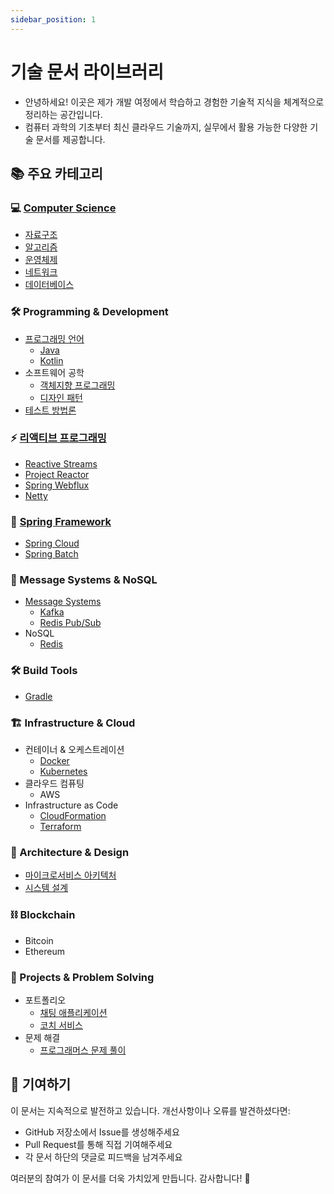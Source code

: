 ```yaml
---
sidebar_position: 1
---
```


# 기술 문서 라이브러리

- 안녕하세요! 이곳은 제가 개발 여정에서 학습하고 경험한 기술적 지식을 체계적으로 정리하는 공간입니다. 
- 컴퓨터 과학의 기초부터 최신 클라우드 기술까지, 실무에서 활용 가능한 다양한 기술 문서를 제공합니다.

## 📚 주요 카테고리

### 💻 [Computer Science](ComputerScience/index.md)
- [자료구조](ComputerScience/DataStructure/index.md)
- [알고리즘](ComputerScience/Algorithm/index.md)
- [운영체제](ComputerScience/OS/index.md)
- [네트워크](Network/index.md)
- [데이터베이스](Database/index.md)

### 🛠 Programming & Development
- [프로그래밍 언어](Language/index.md)
  - [Java](Language/Java/index.md)
  - [Kotlin](Language/Kotlin/index.md)
- 소프트웨어 공학
  - [객체지향 프로그래밍](OOP/index.md)
  - [디자인 패턴](Design-Pattern/index.md)
- [테스트 방법론](Test/index.md)

### ⚡ [리액티브 프로그래밍](ReactiveProgramming/index.md)
- [Reactive Streams](ReactiveProgramming/ReactiveStream/index.md)
- [Project Reactor](ReactiveProgramming/ProjectReactor/index.md)
- [Spring Webflux](ReactiveProgramming/SpringWebflux/SpringWebflux.md)
- [Netty](Netty/index.md)

### 🌱 [Spring Framework](Spring/index.md)
- [Spring Cloud](Spring/SpringCloud/index.md)
- [Spring Batch](Spring/SpringBatch/index.md)

### 🔄 Message Systems & NoSQL
- [Message Systems](MessageSystem/index.md)
  - [Kafka](MessageSystem/Kafka/index.md)
  - [Redis Pub/Sub](MessageSystem/RedisPubSub/RedisPubSub.md)
- NoSQL
  - [Redis](Redis/index.md)

### 🛠️ Build Tools
- [Gradle](Gradle/index.md)

### 🏗 Infrastructure & Cloud
- 컨테이너 & 오케스트레이션
  - [Docker](Docker/index.md)
  - [Kubernetes](Kubernetes/index.md)
- 클라우드 컴퓨팅
  - AWS
- Infrastructure as Code
  - [CloudFormation](AWS/CloudFormation/index.md)
  - [Terraform](Terraform/index.md)

### 📐 Architecture & Design
- [마이크로서비스 아키텍처](MSA/index.md)
- [시스템 설계](SystemDesign/index.md)

### ⛓️ Blockchain
- Bitcoin
- Ethereum

### 💼 Projects & Problem Solving
- 포트폴리오
  - [채팅 애플리케이션](Portfolio/ChattingApplication/index.md)
  - [코치 서비스](Portfolio/Coach/index.md)
- 문제 해결
  - [프로그래머스 문제 풀이](ProblemSolving/Programmers/index.md)

## 🤝 기여하기

이 문서는 지속적으로 발전하고 있습니다. 개선사항이나 오류를 발견하셨다면:
- GitHub 저장소에서 Issue를 생성해주세요
- Pull Request를 통해 직접 기여해주세요
- 각 문서 하단의 댓글로 피드백을 남겨주세요

여러분의 참여가 이 문서를 더욱 가치있게 만듭니다. 감사합니다! 🙏
